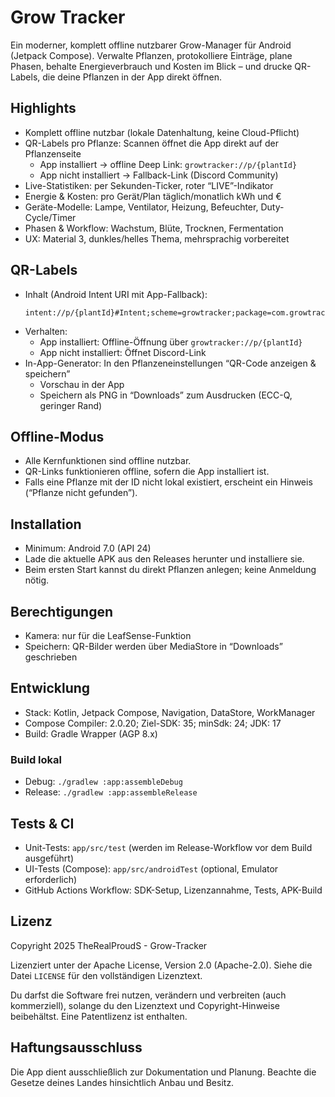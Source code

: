 # Grow Tracker

Ein moderner, komplett offline nutzbarer Grow-Manager für Android (Jetpack Compose). Verwalte Pflanzen, protokolliere Einträge, plane Phasen, behalte Energieverbrauch und Kosten im Blick – und drucke QR-Labels, die deine Pflanzen in der App direkt öffnen.

## Highlights

- Komplett offline nutzbar (lokale Datenhaltung, keine Cloud-Pflicht)
- QR-Labels pro Pflanze: Scannen öffnet die App direkt auf der Pflanzenseite
  - App installiert → offline Deep Link: `growtracker://p/{plantId}`
  - App nicht installiert → Fallback-Link (Discord Community)
- Live-Statistiken: per Sekunden-Ticker, roter “LIVE”-Indikator
- Energie & Kosten: pro Gerät/Plan täglich/monatlich kWh und €
- Geräte-Modelle: Lampe, Ventilator, Heizung, Befeuchter, Duty-Cycle/Timer
- Phasen & Workflow: Wachstum, Blüte, Trocknen, Fermentation
- UX: Material 3, dunkles/helles Thema, mehrsprachig vorbereitet

## QR-Labels

- Inhalt (Android Intent URI mit App-Fallback):
  ```
  intent://p/{plantId}#Intent;scheme=growtracker;package=com.growtracker.app;S.browser_fallback_url=https://discord.gg/s8qyyWZV4W;end
  ```
- Verhalten:
  - App installiert: Offline-Öffnung über `growtracker://p/{plantId}`
  - App nicht installiert: Öffnet Discord-Link
- In-App-Generator: In den Pflanzeneinstellungen “QR-Code anzeigen & speichern”
  - Vorschau in der App
  - Speichern als PNG in “Downloads” zum Ausdrucken (ECC-Q, geringer Rand)

## Offline-Modus

- Alle Kernfunktionen sind offline nutzbar.
- QR-Links funktionieren offline, sofern die App installiert ist.
- Falls eine Pflanze mit der ID nicht lokal existiert, erscheint ein Hinweis (“Pflanze nicht gefunden”).

## Installation

- Minimum: Android 7.0 (API 24)
- Lade die aktuelle APK aus den Releases herunter und installiere sie.
- Beim ersten Start kannst du direkt Pflanzen anlegen; keine Anmeldung nötig.

## Berechtigungen

- Kamera: nur für die LeafSense-Funktion
- Speichern: QR-Bilder werden über MediaStore in “Downloads” geschrieben

## Entwicklung

- Stack: Kotlin, Jetpack Compose, Navigation, DataStore, WorkManager
- Compose Compiler: 2.0.20; Ziel-SDK: 35; minSdk: 24; JDK: 17
- Build: Gradle Wrapper (AGP 8.x)

### Build lokal

- Debug: `./gradlew :app:assembleDebug`
- Release: `./gradlew :app:assembleRelease`

## Tests & CI

- Unit-Tests: `app/src/test` (werden im Release-Workflow vor dem Build ausgeführt)
- UI-Tests (Compose): `app/src/androidTest` (optional, Emulator erforderlich)
- GitHub Actions Workflow: SDK-Setup, Lizenzannahme, Tests, APK-Build

## Lizenz

Copyright 2025 TheRealProudS - Grow-Tracker

Lizenziert unter der Apache License, Version 2.0 (Apache-2.0). Siehe die Datei `LICENSE` für den vollständigen Lizenztext.

Du darfst die Software frei nutzen, verändern und verbreiten (auch kommerziell), solange du den Lizenztext und Copyright-Hinweise beibehältst. Eine Patentlizenz ist enthalten.

## Haftungsausschluss

Die App dient ausschließlich zur Dokumentation und Planung. Beachte die Gesetze deines Landes hinsichtlich Anbau und Besitz.
